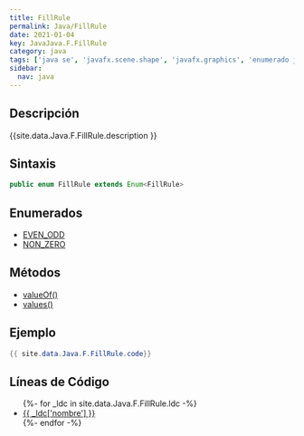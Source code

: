 ```yaml
---
title: FillRule
permalink: Java/FillRule
date: 2021-01-04
key: JavaJava.F.FillRule
category: java
tags: ['java se', 'javafx.scene.shape', 'javafx.graphics', 'enumerado java', 'JavaFX 2.0']
sidebar: 
  nav: java
---
```


## Descripción
{{site.data.Java.F.FillRule.description }}

## Sintaxis
~~~java
public enum FillRule extends Enum<FillRule>
~~~

## Enumerados
* [EVEN_ODD](/Java/FillRule/EVEN_ODD)
* [NON_ZERO](/Java/FillRule/NON_ZERO)

## Métodos
* [valueOf()](/Java/FillRule/valueOf)
* [values()](/Java/FillRule/values)

## Ejemplo
~~~java
{{ site.data.Java.F.FillRule.code}}
~~~

## Líneas de Código
<ul>
{%- for _ldc in site.data.Java.F.FillRule.ldc -%}
   <li>
       <a href="{{_ldc['url'] }}">{{ _ldc['nombre'] }}</a>
   </li>
{%- endfor -%}
</ul>
